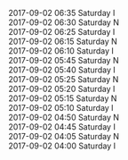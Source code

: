 2017-09-02 06:35 Saturday  I  
2017-09-02 06:30 Saturday  N  
2017-09-02 06:25 Saturday  I  
2017-09-02 06:15 Saturday  N  
2017-09-02 06:10 Saturday  I  
2017-09-02 05:45 Saturday  N  
2017-09-02 05:40 Saturday  I  
2017-09-02 05:25 Saturday  N  
2017-09-02 05:20 Saturday  I  
2017-09-02 05:15 Saturday  N  
2017-09-02 05:10 Saturday  I  
2017-09-02 04:50 Saturday  N  
2017-09-02 04:45 Saturday  I  
2017-09-02 04:05 Saturday  N  
2017-09-02 04:00 Saturday  I  
